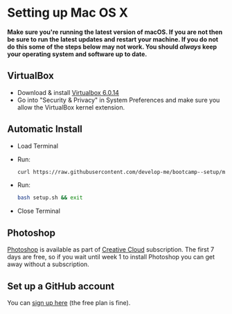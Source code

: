 # Setting up Mac OS X

**Make sure you're running the latest version of macOS. If you are not then be sure to run the latest updates and restart your machine. If you do not do this some of the steps below may not work. You should *always* keep your operating system and software up to date.**

## VirtualBox

- Download & install [Virtualbox 6.0.14](https://download.virtualbox.org/virtualbox/6.0.14/VirtualBox-6.0.14-133895-OSX.dmg)
- Go into "Security & Privacy" in System Preferences and make sure you allow the VirtualBox kernel extension.


## Automatic Install

- Load Terminal
- Run:

    ```bash
    curl https://raw.githubusercontent.com/develop-me/bootcamp--setup/master/mac/setup.sh > setup.sh
    ```

- Run:

    ```bash
    bash setup.sh && exit
    ```

- Close Terminal

## Photoshop

[Photoshop](http://www.adobe.com/uk/products/photoshop.html) is available as part of [Creative Cloud](https://creative.adobe.com/products/download/creative-cloud) subscription. The first 7 days are free, so if you wait until week 1 to install Photoshop you can get away without a subscription.

## Set up a GitHub account

You can [sign up here](https://github.com/join) (the free plan is fine).

